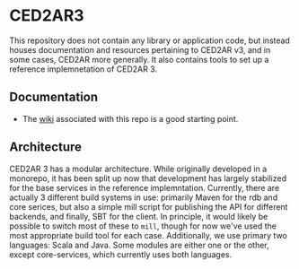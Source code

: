 # CED2AR3

This repository does not contain any library or application code, but instead houses documentation and
resources pertaining to CED2AR v3, and in some cases, CED2AR more generally. It also contains tools to
set up a reference implemnetation of CED2AR 3.

## Documentation

* The [wiki](https://github.com/ncrncornell/CED2AR3/wiki) associated with this repo is a good starting point.


## Architecture

CED2AR 3 has a modular architecture. While originally developed in a monorepo, it has been split up now that
development has largely stabilized for the base services in the reference implemntation. Currently, there are
actually 3 different build systems in use: primarily Maven for the rdb and core serices, but also a simple
mill script for publishing the API for different backends, and finally, SBT for the client. In principle, 
it would likely be possible to switch most of these to `mill`, though for now we've used the most appropriate
build tool for each case. Additionally, we use primary two languages: Scala and Java. Some modules are either one 
or the other, except core-services, which currently uses both languages.
